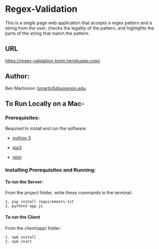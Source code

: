 # Regex-Validation

This is a single page web application that accepts a regex pattern and a string from the user, checks the legality of the 
pattern, and highlights the parts of the string that match the pattern.

## URL
https://regex-validation-bmm.herokuapp.com/

## Author:

Ben Martinson: <bmartin5@uoregon.edu> 


## To Run Locally on a Mac-

### Prerequisites:  

Required to install and run the software:

 * [python 3](https://www.python.org/downloads/)

 * [pip3](https://pypi.org/project/pip/)
 
 * [npm](https://www.npmjs.com/get-npm)


### Installing Prerequisites and Running:  

#### To run the Server:
From the project folder, write these commands in the terminal:
```
1. pip install requirements.txt
2. python3 app.js
```

#### To run the Client
From the client/app/ folder:
```
1. npm install
2. npm start
```
